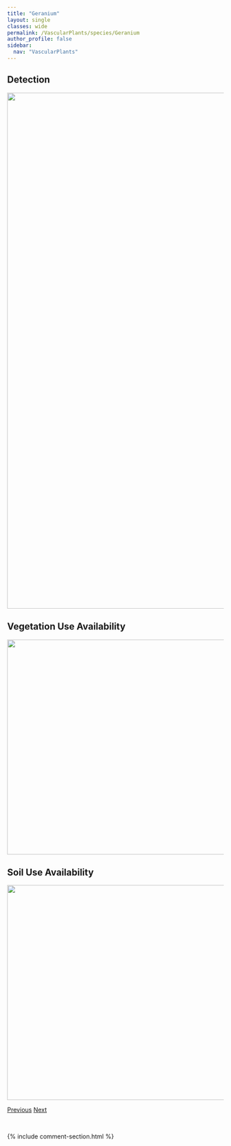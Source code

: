 ```yaml
---
title: "Geranium"
layout: single
classes: wide
permalink: /VascularPlants/species/Geranium
author_profile: false
sidebar:
  nav: "VascularPlants"
---
```


<h2>Detection</h2>

<a href="https://drive.google.com/uc?export=view&id=1kcHvb0Mwu-idAFGa9Bfqkr9QfOFhdpZS">
<img src="https://drive.google.com/uc?export=view&id=1kcHvb0Mwu-idAFGa9Bfqkr9QfOFhdpZS" height = "1200" width = "800">
</a>


<h2>Vegetation Use Availability</h2>

<a href="https://drive.google.com/uc?export=view&id=1TfA2RRt_FTdSLvkE9E_16USMZELLYuCv">
<img src="https://drive.google.com/uc?export=view&id=1TfA2RRt_FTdSLvkE9E_16USMZELLYuCv" height = "500" width = "1000">
</a>


<h2>Soil Use Availability</h2>

<a href="https://drive.google.com/uc?export=view&id=16aOmT3Ye6vWDnPuO7MTzvoZPncPxYIjX">
<img src="https://drive.google.com/uc?export=view&id=16aOmT3Ye6vWDnPuO7MTzvoZPncPxYIjX" height = "500" width = "1000">
</a>


<a href="/DevelopmentWebsite/VascularPlants/species/GeocaulonLividum" class="pagination--pager" title="Geocaulon lividum">Previous</a> <a href="/DevelopmentWebsite/VascularPlants/species/GeraniumBicknellii" class="pagination--pager" title="Geranium bicknellii">Next</a>

<p>&nbsp;</p>

{% include comment-section.html %}
